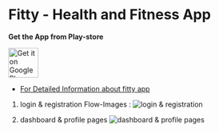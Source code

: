 # Fitty - Health and Fitness App
<b> Get the App from Play-store</b>

<a href="https://play.google.com/store/apps/details?id=hackathon.fitty&hl=en_US"><img alt="Get it on Google Play" src="https://play.google.com/intl/en_us/badges/images/generic/en-play-badge.png" height=60px /></a> <p>

* [ For Detailed Information about fitty app](https://drive.google.com/file/d/1Ga4FiSnWThEvYHpJrgBCO_vgp5-LRDP3/view?usp=sharing)

1. login & registration Flow-Images :
  ![login & registration](https://drive.google.com/uc?export=view&id=1uVuwzWmCYqwjb2obEODXn8LAAiURPby0)

2. dashboard & profile pages
  ![dashboard & profile pages](https://drive.google.com/uc?export=view&id=1WW0PpMx6e2b0nrufXjYjjP6JGqkHLi3V)
  
  
